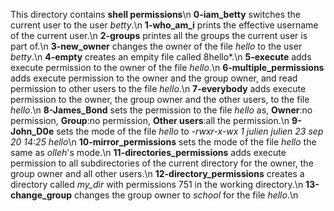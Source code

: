 This directory contains **shell permissions**\n
**0-iam_betty** switches the current user to the user *betty*.\n
**1-who_am_i** prints the effective username of the current user.\n
**2-groups** printes all the groups the current user is part of.\n
**3-new_owner** changes the owner of the file *hello* to the user *betty*.\n
**4-empty** creates an empity file called 8hello*.\n
**5-execute** adds execute permission to the owner of the file *hello*.\n
**6-multiple_permissions** adds execute permission to the owner and the group owner, and read permission to other users to the file *hello*.\n
**7-everybody** adds execute permission to the owner, the group owner and the other users, to the file *hello*.\n
**8-James_Bond** sets the permission to the file *hello* as, **Owner**:no permission, **Group**:no permission, **Other users**:all the permission.\n
**9-John_D0e** sets the mode of the file *hello* to *-rwxr-x-wx 1 julien julien 23 sep 20 14:25 hello*\n
**10-mirror_permissions** sets the mode of the file *hello* the same as *olleh*'s mode.\n
**11-directories_permissions** adds execute permission to all subdirectories of the current directory for the owner, the group owner and all other users.\n
**12-directory_permissions** creates a directory called *my_dir* with permissions 751 in the working directory.\n
**13-change_group** changes the group owner to *school* for the file *hello*.\n
